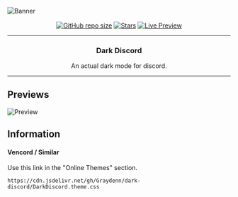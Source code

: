 ![Banner](https://raw.githubusercontent.com/marioparaschiv/dark-discord/master/assets/banner.png)

<p align='center'>
   <a href='#'><img align='center' alt='GitHub repo size' src='https://img.shields.io/github/repo-size/marioparaschiv/dark-discord?color=745ec5&style=for-the-badge&logo=github'></a>
   <a href='https://github.com/marioparaschiv/dark-discord/stargazers'><img align='center' alt='Stars' src='https://img.shields.io/github/stars/marioparaschiv/dark-discord?color=745ec5&style=for-the-badge&logo=data%3Aimage/png%3Bbase64%2CiVBORw0KGgoAAAANSUhEUgAAAB4AAAAdCAYAAAC9pNwMAAAACXBIWXMAAAsTAAALEwEAmpwYAAAAIGNIUk0AAHpFAACAgwAA/FcAAIDoAAB5FgAA8QEAADtfAAAcheDStWoAAAHISURBVHjavJS/a1NRGIafm7RaaGJ1KR0MQUVNBiOhtKLg6GKXItRJVwc3M%2BpW%2Bg/4Fwid3LRLBydBHARBiqSiqcY2UOgipopBQnxdzpXr5dyb5iQnHxw49/z4nvOe7543kIRjPAFywIrL5sARPAF0TT8P/Bw0QcZR7cNIf3VcirNG4ZT5/mOuvONb8YMINMzxyLfiLNAGpmPjPVPrji/F9y3Q8EA1n4oPgNmEuUNgxofitRQowAng8bCKTwFF4CxQBq4BN4%2BY8wXwCvgAfAb2gG828C3gDHDOgIpAIaGWLvELaAG7QBNoAF8DSV8MeJxxkAEWgfoYoU1gPqzxceANcNkztAEsAO3wr/5tBt55hH4C5o0B/fecusBVT/CPpqQ//o1IircJSW81utiWlItzkt5xAGwBl4ZUugNUbB6eZplFU5djjtAeUAXeu3h1CzjtCG4DJ128eq6PN/eLPHDeBVwd4prD3FUXcGkEz%2BiCC/jiCMAlH%2BAN4JmrYpuBhG0/wRCeSqpE1pUkrSes/S5p0pY/CVqwJNmUdD3loFckPbfsKw8CXo5sfC1pKQUYbzckvYzsvzMI%2BJ7x2LsDAOPttqS6pJpt/u8AK65O%2Bt9ReEMAAAAASUVORK5CYII%3D'></a>
   <a href='https://gibbu.github.io/ThemePreview/?file=https://marioparaschiv.github.io/dark-discord/src/source.css'><img align='center' alt='Live Preview' src='https://img.shields.io/static/v1?label=+&message=live%20preview&color=745ec5&style=for-the-badge'></a>
</p>

---

<h3 align='center'>Dark Discord</h3>

<p align='center'>An actual dark mode for discord.</p>


---

## Previews

![Preview](https://i.imgur.com/G7sIRe5.png)
## Information

#### Vencord / Similar
Use this link in the "Online Themes" section.

`https://cdn.jsdelivr.net/gh/Graydenn/dark-discord/DarkDiscord.theme.css`